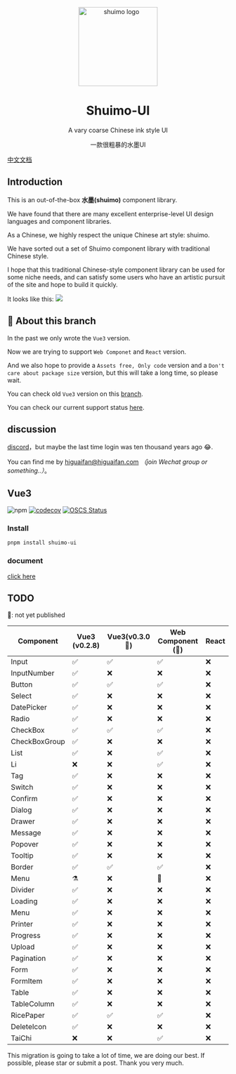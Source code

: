 <p align="center">
  <a href="https://shuimo.janghood.com" target="_blank" rel="noopener noreferrer">
    <img width="180" src="https://raw.githubusercontent.com/janghood/shuimo-ui/main/assets/icons/logo.svg" 
        alt="shuimo logo">
  </a>
</p>
<h1 align="center">Shuimo-UI</h1>

<p align="center">A vary coarse Chinese ink style UI</p>
<p align="center">一款很粗暴的水墨UI</p>

[中文文档](https://github.com/janghood/shuimo-ui/blob/main/assets/README/README.zh.md)

## Introduction

This is an out-of-the-box **水墨(shuimo)** component library.

We have found that there are many excellent enterprise-level UI design languages and component libraries.

As a Chinese, we highly respect the unique Chinese art style: shuimo.

We have sorted out a set of Shuimo component library with traditional Chinese style.

I hope that this traditional Chinese-style component library can be used for some niche needs, and can satisfy some
users who have an artistic pursuit of the site and hope to build it quickly.

It looks like this:
<img src="https://github.com/janghood/shuimo-ui/blob/main/assets/img/example.png?raw=true">

## 🚧 About this branch

In the past we only wrote the `Vue3` version.

Now we are trying to support `Web Componet` and `React` version.

And we also hope to provide a `Assets free, Only code` version and a `Don't care about package size` version,
but this will take a long time, so please wait.

You can check old `Vue3` version on this [branch](https://github.com/janghood/shuimo-ui/tree/vue).

You can check our current support status [here](https://github.com/janghood/shuimo-ui/tree/main#TODO).

## discussion

[discord](https://discord.gg/xy3BenWvYj)，but maybe the last time login was ten thousand years ago 😂.

You can find me by <a href="mailto:higuaifan@higuaifan.com">higuaifan@higuaifan.com</a>  _（join Wechat group or something..）_。

## Vue3

![npm](https://img.shields.io/npm/v/shuimo-ui?color=%23c50315&style=flat-square)
[![codecov](https://codecov.io/gh/janghood/shuimo-ui/branch/master/graph/badge.svg?token=JYTSFCTMZD)](https://codecov.io/gh/janghood/shuimo-ui)
[![OSCS Status](https://www.oscs1024.com/platform/badge/janghood/shuimo-ui.svg?size=small)](https://www.oscs1024.com/project/janghood/shuimo-ui?ref=badge_small)

### Install

```bash
pnpm install shuimo-ui
```
### document

[click here](https://shuimo.janghood.com)

## TODO

🚧: not yet published

| Component     | Vue3 (v0.2.8) | Vue3(v0.3.0 🚧) | Web Component (🚧) | React |
|---------------|---------------|-----------------|--------------------|-------|
| Input         | ✅             | ✅               | ✅                  | ❌     |
| InputNumber   | ✅             | ❌               | ❌                  | ❌     |
| Button        | ✅             | ✅               | ✅                  | ❌     |
| Select        | ✅             | ❌               | ❌                  | ❌     |
| DatePicker    | ✅             | ❌               | ❌                  | ❌     |
| Radio         | ✅             | ❌               | ❌                  | ❌     |
| CheckBox      | ✅             | ✅               | ✅                  | ❌     |
| CheckBoxGroup | ✅             | ❌               | ❌                  | ❌     |
| List          | ✅             | ❌               | ✅                  | ❌     |
| Li            | ❌             | ❌               | ✅                  | ❌     |
| Tag           | ✅             | ❌               | ❌                  | ❌     |
| Switch        | ✅             | ❌               | ❌                  | ❌     |
| Confirm       | ✅             | ❌               | ❌                  | ❌     |
| Dialog        | ✅             | ❌               | ❌                  | ❌     |
| Drawer        | ✅             | ❌               | ❌                  | ❌     |
| Message       | ✅             | ❌               | ❌                  | ❌     |
| Popover       | ✅             | ❌               | ❌                  | ❌     |
| Tooltip       | ✅             | ❌               | ❌                  | ❌     |
| Border        | ✅             | ✅               | ✅                  | ❌     |
| Menu          | ⚗️            | ❌               | 🚧️                | ❌     |
| Divider       | ✅             | ❌               | ❌                  | ❌     |
| Loading       | ✅             | ❌               | ❌                  | ❌     |
| Menu          | ✅             | ❌               | ❌                  | ❌     |
| Printer       | ✅             | ❌               | ❌                  | ❌     |
| Progress      | ✅             | ❌               | ❌                  | ❌     |
| Upload        | ✅             | ❌               | ❌                  | ❌     |
| Pagination    | ✅             | ❌               | ❌                  | ❌     |
| Form          | ✅             | ❌               | ❌                  | ❌     |
| FormItem      | ✅             | ❌               | ❌                  | ❌     |
| Table         | ✅             | ❌               | ❌                  | ❌     |
| TableColumn   | ✅             | ❌               | ❌                  | ❌     |
| RicePaper     | ✅             | ✅               | ✅                  | ❌     |
| DeleteIcon    | ✅             | ❌               | ❌                  | ❌     |
| TaiChi        | ❌             | ❌               | ✅                  | ❌     |

This migration is going to take a lot of time, we are doing our best. If possible, please star or submit a post. Thank you very much.
